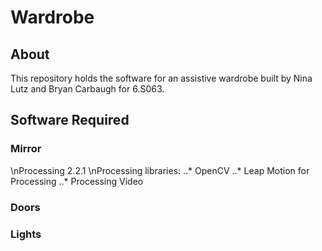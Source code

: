 # Wardrobe
## About
This repository holds the software for an assistive wardrobe built by Nina Lutz and Bryan Carbaugh for 6.S063.

## Software Required
### Mirror
\nProcessing 2.2.1
\nProcessing libraries:
..* OpenCV
..* Leap Motion for Processing
..* Processing Video

### Doors

### Lights
